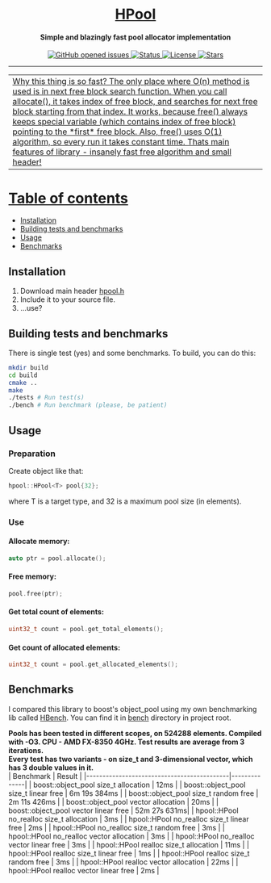 <h1 align="center">
  <br>
  <a href="https://github.com/randommfs/HPool/archive/master.zip">HPool</a>
</h1>

<h4 align="center">Simple and blazingly fast pool allocator implementation</h4>

<p align="center">
    <a href="https://github.com/randommfs/HPool/issues">
    <img src="https://img.shields.io/github/issues/randommfs/HPool?color=lime"
         alt="GitHub opened issues">
    <img src="https://img.shields.io/badge/status-stable-lime"
         alt="Status">
    <img src="https://img.shields.io/github/license/randommfs/HPool?color=lime"
         alt="License">
    <img src="https://img.shields.io/github/stars/randommfs/HPool?color=lime"
         alt="Stars">
</p>

---
<table>
<tr>
<td>
Why this thing is so fast? The only place where O(n) method is used is in next free block search function. When you call allocate(), it takes index of free block, and searches for next free block starting from that index. It works, because free() always keeps special variable (which contains index of free block) pointing to the *first* free block. Also, free() uses O(1) algorithm, so every run it takes constant time. Thats main features of library - insanely fast free algorithm and small header!
</td>
</tr>
</table>

# Table of contents
- [Installation](#installation)
- [Building tests and benchmarks](#building-tests-and-benchmarks)
- [Usage](#usage)
- [Benchmarks](#benchmarks)

## Installation
1. Download main header [hpool.h](hpool.hpp)
2. Include it to your source file.
3. ...use?

## Building tests and benchmarks
There is single test (yes) and some benchmarks. To build, you can do this:
```bash
mkdir build
cd build
cmake ..
make
./tests # Run test(s)
./bench # Run benchmark (please, be patient)
```

## Usage

### Preparation
Create object like that:
```cpp
hpool::HPool<T> pool{32};
```
where T is a target type, and 32 is a maximum pool size (in elements).

### Use
#### Allocate memory:
```cpp
auto ptr = pool.allocate();
```

#### Free memory:
```cpp
pool.free(ptr);
```

#### Get total count of elements:
```cpp
uint32_t count = pool.get_total_elements();
```

#### Get count of allocated elements:
```cpp
uint32_t count = pool.get_allocated_elements();
```

## Benchmarks

I compared this library to boost's object_pool using my own benchmarking lib called [HBench](https://github.com/randommfs/HBench). You can find it in [bench](bench) directory in project root.

**Pools has been tested in different scopes, on 524288 elements. Compiled with -O3. CPU - AMD FX-8350 4GHz. Test results are average from 3 iterations.**  
**Every test has two variants - on size_t and 3-dimensional vector, which has 3 double values in it.**  
| Benchmark                       	          | Result      	|
|--------------------------------------------|--------------|
| boost::object_pool size_t  allocation  	| 12ms        	|
| boost::object_pool size_t linear free      | 6m 19s 384ms |
| boost::object_pool size_t random free 	| 2m 11s 426ms |
| boost::object_pool vector  allocation  	| 20ms        	|
| boost::object_pool vector linear free      | 52m 27s 631ms|
| hpool::HPool no_realloc size_t allocation  | 3ms         	|
| hpool::HPool no_realloc size_t linear free | 2ms         	|
| hpool::HPool no_realloc size_t random free | 3ms         	|
| hpool::HPool no_realloc vector allocation  | 3ms         	|
| hpool::HPool no_realloc vector linear free | 3ms         	|
| hpool::HPool realloc size_t allocation     | 11ms         |
| hpool::HPool realloc size_t linear free    | 1ms         	|
| hpool::HPool realloc size_t random free    | 3ms         	|
| hpool::HPool realloc vector allocation     | 22ms         |
| hpool::HPool realloc vector linear free    | 2ms         	|
